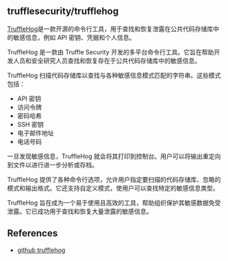 ## trufflesecurity/trufflehog
 

[TruffleHog](https://github.com/trufflesecurity/trufflehog)是一款开源的命令行工具，用于查找和恢复泄露在公共代码存储库中的敏感信息，例如 API 密钥、凭据和个人信息。

 
TruffleHog 是一款由 Truffle Security 开发的多平台命令行工具。它旨在帮助开发人员和安全研究人员查找和恢复存在于公共代码存储库中的敏感信息。

TruffleHog 扫描代码存储库以查找与各种敏感信息模式匹配的字符串。这些模式包括：
- API 密钥
- 访问令牌
- 密码哈希
- SSH 密钥
- 电子邮件地址
- 电话号码

一旦发现敏感信息，TruffleHog 就会将其打印到控制台。用户可以将输出重定向到文件以进行进一步分析或存档。

TruffleHog 提供了各种命令行选项，允许用户指定要扫描的代码存储库、忽略的模式和输出格式。它还支持自定义模式，使用户可以查找特定的敏感信息类型。

TruffleHog 旨在成为一个易于使用且高效的工具，帮助组织保护其敏感数据免受泄露。它已成功用于查找和恢复大量泄露的敏感信息。

## References
- [github trufflehog](https://github.com/trufflesecurity/trufflehog)